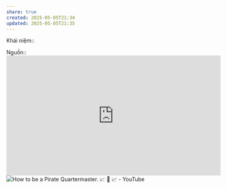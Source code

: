 ```yaml
---
share: true
created: 2025-05-05T21:34
updated: 2025-05-05T21:35
---
```

Khái niệm:: 

Nguồn:: <iframe width="560" height="315" src="https://www.youtube.com/embed/3YFeE1eDlD0?si=Mpsj37YqWyRs9HIZ" title="YouTube video player" frameborder="0" allow="accelerometer; autoplay; clipboard-write; encrypted-media; gyroscope; picture-in-picture; web-share" referrerpolicy="strict-origin-when-cross-origin" allowfullscreen></iframe>
![How to be a Pirate Quartermaster. 📈 💎 📈 - YouTube](https://youtu.be/T0fAznO1wA8?si=KF2E6vJDfh0qugbh)